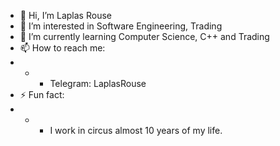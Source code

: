 - 👋 Hi, I’m Laplas Rouse
- 👀 I’m interested in Software Engineering, Trading
- 🌱 I’m currently learning Computer Science, C++ and Trading 
- 📫 How to reach me:
- - - Telegram: LaplasRouse
- ⚡ Fun fact:
- - - I work in circus almost 10 years of my life.

<!---
LaplasRouse/LaplasRouse is a ✨ special ✨ repository because its `README.md` (this file) appears on your GitHub profile.
You can click the Preview link to take a look at your changes.
--->
